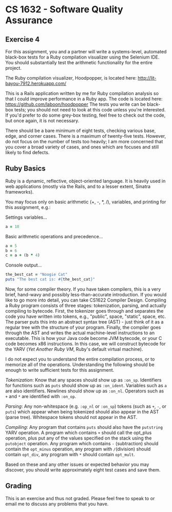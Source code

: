 # CS 1632 - Software Quality Assurance

## Exercise 4

For this assignment, you and a partner will write a systems-level, automated black-box tests for a Ruby compilation visualizer using the Selenium IDE.  You should substantially test the arithmetic functionality for the entire project.

The Ruby compilation visualizer, Hoodpopper, is located here: http://lit-bayou-7912.herokuapp.com/

This is a Rails application written by me for Ruby compilation analysis so that I could improve performance in a Ruby app.  The code is located here: https://github.com/laboon/hoodpopper The tests you write can be black-box tests; you should not need to look at this code unless you're interested.  If you'd prefer to do some grey-box testing, feel free to check out the code, but once again, it is not necessary.

There should be a bare minimum of eight tests, checking various base, edge, and corner cases.  There is a maximum of twenty-five tests.  However, do not focus on the number of tests too heavily; I am more concerned that you cover a broad variety of cases, and ones which are focuses and still likely to find defects.

## Ruby Basics

Ruby is a dynamic, reflective, object-oriented language.  It is heavily used in web applications (mostly via the Rails, and to a lesser extent, Sinatra frameworks).

You may focus only on basic arithmetic (+, -, *, /), variables, and printing for this assignment, e.g.:

Settings variables...

```ruby
a = 10
```

Basic arithmetic operations and precedence...

```ruby
a = 5
b = 6
c = a + (b * 4)
```

Console output...

```ruby
the_best_cat = "Noogie Cat"
puts "The best cat is: #{the_best_cat}"
```


Now, for some compiler theory.  If you have taken compilers, this is a very brief, hand-wavy and possibly less-than-accurate introduction.  If you would like to go more into detail, you can take CS1622 Compiler Design.  Compiling a Ruby program consists of three stages: tokenization, parsing, and actually compiling to bytecode.  First, the tokenizer goes through and separates the code you have written into tokens, e.g., "public", space, "static", space, etc.  The parser puts this into an abstract syntax tree (AST) - just think of it as a regular tree with the structure of your program.  Finally, the compiler goes through the AST and writes the actual machine-level instructions to an executable.  This is how your Java code become JVM bytecode, or your C code becomes x86 instructions.  In this case, we will construct bytecode for the YARV (_Yet Another Ruby VM_, Ruby's default virtual machine).

I do not expect you to understand the entire compilation process, or to memorize all of the operations.  Understanding the following should be enough to write sufficient tests for this assignment.

_Tokenization_: Know that any spaces should show up as `:on_sp`.  Identifiers for functions such as `puts` should show up as `:on_ident`.  Variables such as `a` are also identifiers.  Newlines should show up as `:on_nl`.  Operators such as `+` and `*` are identified with `:on_op`.

_Parsing_: Any non-whitespace (e.g. `:op_nl` or `:on_sp`) tokens (such as `+`, `-`, or `puts`) which appear when being tokenized should also appear in the AST (parse tree).  Whitespace tokens should not appear in the AST.

_Compiling_: Any program that contains `puts` should also have the `putstring` YARV operation.  A program which contains `+` should call the opt_plus operation, plus put any of the values specified on the stack using the `putobject` operation.  Any program which contains `-` (subtraction) should contain the `opt_minus` operation, any program with `/`(division) should contain `opt_div`, any program with `*` should contain `opt_mult`.

Based on these and any other issues or expected behavior you may discover, you should write approximately eight test cases and save them.

## Grading

This is an exercise and thus not graded.  Please feel free to speak to or email me to discuss any problems that you have. 
 
